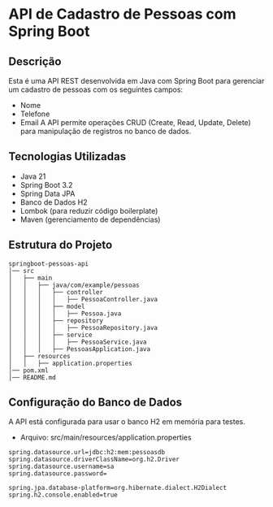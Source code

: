 # API de Cadastro de Pessoas com Spring Boot

## Descrição
Esta é uma API REST desenvolvida em Java com Spring Boot para gerenciar um cadastro de pessoas com os seguintes campos:
- Nome
- Telefone
- Email
A API permite operações CRUD (Create, Read, Update, Delete) para manipulação de registros no banco de dados.

## Tecnologias Utilizadas
- Java 21
- Spring Boot 3.2
- Spring Data JPA
- Banco de Dados H2
- Lombok (para reduzir código boilerplate)
- Maven (gerenciamento de dependências)

## Estrutura do Projeto
```
springboot-pessoas-api
│── src
│   ├── main
│   │   ├── java/com/example/pessoas
│   │   │   ├── controller
│   │   │   │   ├── PessoaController.java
│   │   │   ├── model
│   │   │   │   ├── Pessoa.java
│   │   │   ├── repository
│   │   │   │   ├── PessoaRepository.java
│   │   │   ├── service
│   │   │   │   ├── PessoaService.java
│   │   │   ├── PessoasApplication.java
│   ├── resources
│   │   ├── application.properties
│── pom.xml
│── README.md

```

## Configuração do Banco de Dados
A API está configurada para usar o banco H2 em memória para testes.

- Arquivo: src/main/resources/application.properties
```
spring.datasource.url=jdbc:h2:mem:pessoasdb
spring.datasource.driverClassName=org.h2.Driver
spring.datasource.username=sa
spring.datasource.password=

spring.jpa.database-platform=org.hibernate.dialect.H2Dialect
spring.h2.console.enabled=true

```
